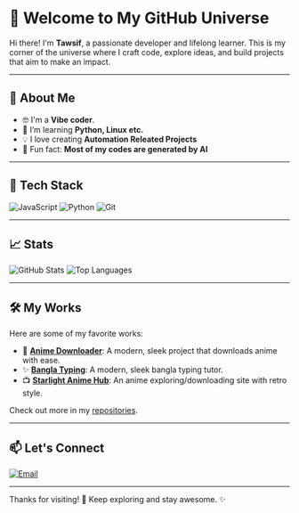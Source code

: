 # 🌌 Welcome to My GitHub Universe

Hi there! I'm **Tawsif**, a passionate developer and lifelong learner. This is my corner of the universe where I craft code, explore ideas, and build projects that aim to make an impact.

---

## 🚀 About Me

- 🤓 I'm a **Vibe coder**.
- 🌱 I’m learning **Python, Linux etc.**
- 💡 I love creating **Automation Releated Projects**
- 🎨 Fun fact: **Most of my codes are generated by AI**

---

## 🔧 Tech Stack

![JavaScript](https://img.shields.io/badge/JavaScript-F7DF1E?style=for-the-badge&logo=javascript&logoColor=black)
![Python](https://img.shields.io/badge/Python-3776AB?style=for-the-badge&logo=python&logoColor=white)
![Git](https://img.shields.io/badge/Git-F05032?style=for-the-badge&logo=git&logoColor=white)

---

## 📈 Stats

![GitHub Stats](https://github-readme-stats.vercel.app/api?username=awtawsif&show_icons=true&theme=radical)
![Top Languages](https://github-readme-stats.vercel.app/api/top-langs/?username=awtawsif&layout=compact&theme=radical)

---

## 🛠️ My Works

Here are some of my favorite works:

- 🌟 **[Anime Downloader](https://github.com/awtawsif/anime-downloader)**: A modern, sleek project that downloads anime with ease.
- ✨ **[Bangla Typing](https://github.com/awtawsif/bangla-typing)**: A modern, sleek bangla typing tutor. 
- 📺 **[Starlight Anime Hub](https://starlight-anime-hub.vercel.app)**: An anime exploring/downloading site with retro style.

Check out more in my [repositories](https://github.com/awtawsif?tab=repositories).

---

## 📫 Let's Connect

[![Email](https://img.shields.io/badge/Email-D14836?style=for-the-badge&logo=gmail&logoColor=white)](mailto:tawsif7492@gmail.com)

---

Thanks for visiting! 🌟 Keep exploring and stay awesome. ✨
